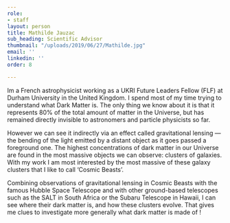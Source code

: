 ```yaml
---
role:
- staff
layout: person
title: Mathilde Jauzac
sub_heading: Scientific Advisor
thumbnail: "/uploads/2019/06/27/Mathilde.jpg"
email: ''
linkedin: ''
order: 8

---
```

Im a French astrophysicist working as a UKRI Future Leaders Fellow (FLF) at Durham University in the United Kingdom. I spend most of my time trying to understand what Dark Matter is. The only thing we know about it is that it represents 80% of the total amount of matter in the Universe, but has remained directly invisible to astronomers and particle physicists so far.

However we can see it indirectly via an effect called gravitational lensing — the bending of the light emitted by a distant object as it goes passed a foreground one. The highest concentrations of dark matter in our Universe are found in the most massive objects we can observe: clusters of galaxies. With my work I am most interested by the most massive of these galaxy clusters that I like to call ‘Cosmic Beasts’.

Combining observations of gravitational lensing in Cosmic Beasts with the famous Hubble Space Telescope and with other ground-based telescopes such as the SALT in South Africa or the Subaru Telescope in Hawaii, I can see where their dark matter is, and how these clusters evolve. That gives me clues to investigate more generally what dark matter is made of !